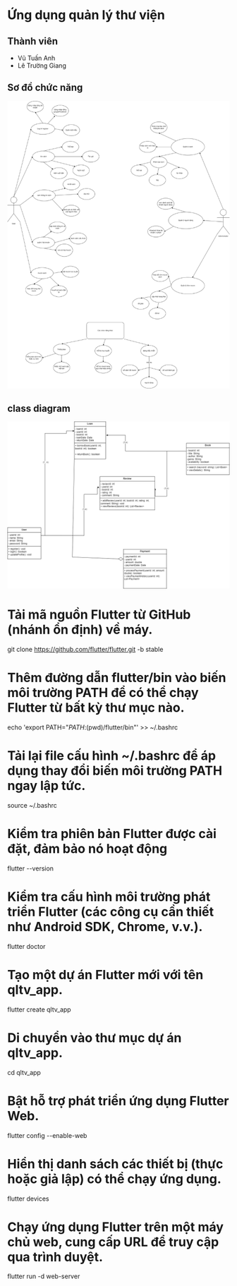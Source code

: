 # Ứng dụng quản lý thư viện

## Thành viên
- Vũ Tuấn Anh
- Lê Trường Giang

## Sơ đồ chức năng
![Ảnh demo](image/Sơ_đồ_chức_năng.png)

## class diagram
![Ảnh demo](image/class_diagram_mobile.png)
# Tải mã nguồn Flutter từ GitHub (nhánh ổn định) về máy.
git clone https://github.com/flutter/flutter.git -b stable

# Thêm đường dẫn flutter/bin vào biến môi trường PATH để có thể chạy Flutter từ bất kỳ thư mục nào.
echo 'export PATH="$PATH:$(pwd)/flutter/bin"' >> ~/.bashrc

# Tải lại file cấu hình ~/.bashrc để áp dụng thay đổi biến môi trường PATH ngay lập tức.
source ~/.bashrc

# Kiểm tra phiên bản Flutter được cài đặt, đảm bảo nó hoạt động
flutter --version

# Kiểm tra cấu hình môi trường phát triển Flutter (các công cụ cần thiết như Android SDK, Chrome, v.v.).
flutter doctor

# Tạo một dự án Flutter mới với tên qltv_app.
flutter create qltv_app

# Di chuyển vào thư mục dự án qltv_app.
cd qltv_app

# Bật hỗ trợ phát triển ứng dụng Flutter Web.
flutter config --enable-web

# Hiển thị danh sách các thiết bị (thực hoặc giả lập) có thể chạy ứng dụng.
flutter devices

# Chạy ứng dụng Flutter trên một máy chủ web, cung cấp URL để truy cập qua trình duyệt.
flutter run -d web-server
